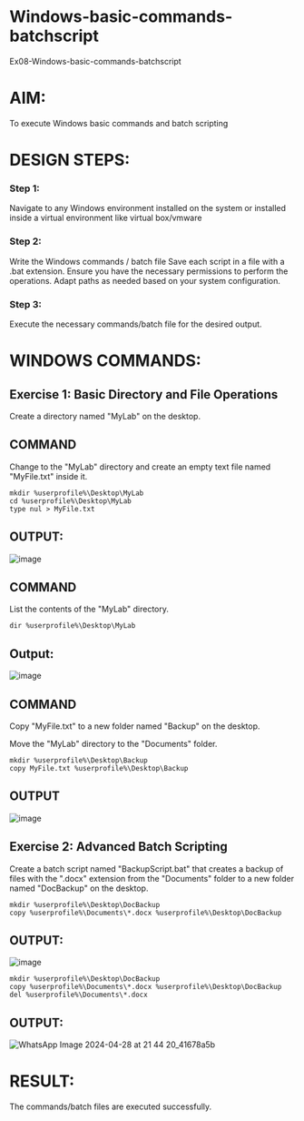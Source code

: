 # Windows-basic-commands-batchscript
Ex08-Windows-basic-commands-batchscript

# AIM:
To execute Windows basic commands and batch scripting

# DESIGN STEPS:

### Step 1:

Navigate to any Windows environment installed on the system or installed inside a virtual environment like virtual box/vmware 

### Step 2:

Write the Windows commands / batch file
Save each script in a file with a .bat extension.
Ensure you have the necessary permissions to perform the operations.
Adapt paths as needed based on your system configuration.
### Step 3:

Execute the necessary commands/batch file for the desired output. 




# WINDOWS COMMANDS:
## Exercise 1: Basic Directory and File Operations
Create a directory named "MyLab" on the desktop.


## COMMAND

Change to the "MyLab" directory and create an empty text file named "MyFile.txt" inside it.
```
mkdir %userprofile%\Desktop\MyLab
cd %userprofile%\Desktop\MyLab
type nul > MyFile.txt

```

## OUTPUT:

![image](https://github.com/sabithapaulraj/Windows-basic-commands-batchscript/assets/118343379/5fbcf2b5-8ed5-4b94-a5e8-c714088990aa)




## COMMAND

List the contents of the "MyLab" directory.
```
dir %userprofile%\Desktop\MyLab
```

## Output:
![image](https://github.com/sabithapaulraj/Windows-basic-commands-batchscript/assets/118343379/c57df128-f8ce-483f-a2fc-b2fa998f67a9)




## COMMAND

Copy "MyFile.txt" to a new folder named "Backup" on the desktop.

Move the "MyLab" directory to the "Documents" folder.

```
mkdir %userprofile%\Desktop\Backup
copy MyFile.txt %userprofile%\Desktop\Backup

```


## OUTPUT
![image](https://github.com/sabithapaulraj/Windows-basic-commands-batchscript/assets/118343379/4b485009-38f0-499a-b025-d98edae00a1e)




## Exercise 2: Advanced Batch Scripting
Create a batch script named "BackupScript.bat" that creates a backup of files with the ".docx" extension from the "Documents" folder to a new folder named "DocBackup" on the desktop.

```
mkdir %userprofile%\Desktop\DocBackup
copy %userprofile%\Documents\*.docx %userprofile%\Desktop\DocBackup

```
## OUTPUT:
![image](https://github.com/sabithapaulraj/Windows-basic-commands-batchscript/assets/118343379/580064dc-ef03-40ab-8972-7027e649655f)



```
mkdir %userprofile%\Desktop\DocBackup
copy %userprofile%\Documents\*.docx %userprofile%\Desktop\DocBackup
del %userprofile%\Documents\*.docx

```







## OUTPUT:
![WhatsApp Image 2024-04-28 at 21 44 20_41678a5b](https://github.com/sabithapaulraj/Windows-basic-commands-batchscript/assets/118343379/a4de0dc2-b8ff-4f3d-82cf-1490bac46e34)








# RESULT:
The commands/batch files are executed successfully.

